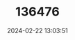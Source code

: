 ---
title: "136476"
category: "Hydromys ziegleri"
draft: false
date: 2024-02-22 13:03:51
languages:
  English: ["Ziegler's Water Rat"]
---